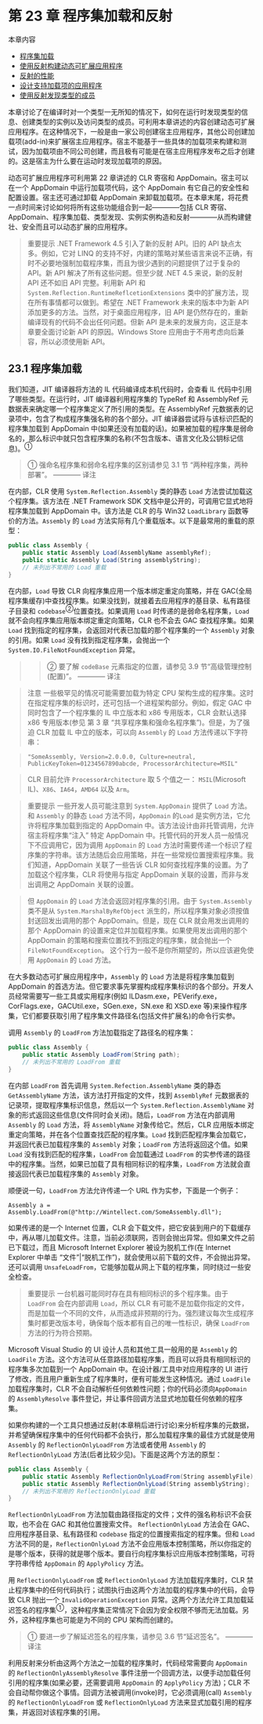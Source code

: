# 第 23 章 程序集加载和反射  

本章内容

* <a href="#23_1">程序集加载</a>
* <a href="#23_2">使用反射构建动态可扩展应用程序</a>
* <a href="#23_3">反射的性能</a>
* <a href="#23_4">设计支持加载项的应用程序</a>
* <a href="#23_5">使用反射发现类型的成员</a>

本章讨论了在编译时对一个类型一无所知的情况下，如何在运行时发现类型的信息、创建类型的实例以及访问类型的成员。可利用本章讲述的内容创建动态可扩展应用程序。在这种情况下，一般是由一家公司创建宿主应用程序，其他公司创建加载项(add-in)来扩展宿主应用程序。宿主不能基于一些具体的加载项来构建和测试，因为加载项由不同公司创建，而且极有可能是在宿主应用程序发布之后才创建的。这是宿主为什么要在运动时发现加载项的原因。

动态可扩展应用程序可利用第 22 章讲述的 CLR 寄宿和 AppDomain。宿主可以在一个 AppDomain 中运行加载项代码，这个 AppDomain 有它自己的安全性和配置设置。宿主还可通过卸载 AppDomain 来卸载加载项。在本章末尾，将花费一点时间来讨论如何将所有这些功能组合到一起————包括 CLR 寄宿、AppDomain、程序集加载、类型发现、实例实例构造和反射————从而构建健壮、安全而且可以动态扩展的应用程序。

> 重要提示 .NET Framework 4.5 引入了新的反射 API。旧的 API 缺点太多。例如，它对 LINQ 的支持不好，内建的策略对某些语言来说不正确，有时不必要地强制加载程序集，而且为很少遇到的问题提供了过于复杂的 API。新 API 解决了所有这些问题。但至少就 .NET 4.5 来说，新的反射 API 还不如旧 API 完整。利用新 API 和 `System.Reflection.RuntimeReflcetionExtensions` 类中的扩展方法，现在所有事情都可以做到。希望在 .NET Framework 未来的版本中为新 API 添加更多的方法。当然，对于桌面应用程序，旧 API 是仍然存在的，重新编译现有的代码不会出任何问题。但新 API 是未来的发展方向，这正是本章要全面讨论新 API 的原因。Windows Store 应用由于不用考虑向后兼容，所以必须使用新 API。

## <a name="23_1">23.1 程序集加载</a>

我们知道，JIT 编译器将方法的 IL 代码编译成本机代码时，会查看 IL 代码中引用了哪些类型。在运行时，JIT 编译器利用程序集的 TypeRef 和 AssemblyRef 元数据表来确定哪一个程序集定义了所引用的类型。在 AssemblyRef 元数据表的记录项中，包含了构成程序集强名称的各个部分。JIT 编译器尝试将与该标识匹配的程序集加载到 AppDomain 中(如果还没有加载的话)。如果被加载的程序集是弱命名的，那么标识中就只包含程序集的名称(不包含版本、语言文化及公钥标记信息)。<sup>①</sup>

> ① 强命名程序集和弱命名程序集的区别请参见 3.1 节 “两种程序集，两种部署”。 ———— 译注

在内部，CLR 使用 `System.Reflection.Assembly` 类的静态 `Load` 方法尝试加载这个程序集。该方法在 .NET Framework SDK 文档中是公开的，可调用它显式地将程序集加载到 AppDomain 中。该方法是 CLR 的与 Win32 `LoadLibrary` 函数等价的方法。`Assembly` 的 `Load` 方法实际有几个重载版本。以下是最常用的重载的原型：

```C#
public class Assembly {
    public static Assembly Load(AssemblyName assemblyRef);
    public static Assembly Load(String assemblyString);
    // 未列出不常用的 Load 重载
}
```

在内部，`Load` 导致 CLR 向程序集应用一个版本绑定重定向策略，并在 GAC(全局程序集缓存)中查找程序集。如果没找到，就接着去应用程序的基目录、私有路径子目录和 `codebase`<sup>②</sup>位置查找。如果调用 `Load` 时传递的是弱命名程序集，`Load` 就不会向程序集应用版本绑定重定向策略，CLR 也不会去 GAC 查找程序集。如果 `Load` 找到指定的程序集，会返回对代表已加载的那个程序集的一个 `Assembly` 对象的引用。如果 `Load` 没有找到指定程序集，会抛出一个 `System.IO.FileNotFoundException` 异常。

>> ② 要了解 `codeBase` 元素指定的位置，请参见 3.9 节“高级管理控制(配置)”。 ———— 译注

> 注意 一些极罕见的情况可能需要加载为特定 CPU 架构生成的程序集。这时在指定程序集的标识时，还可包括一个进程架构部分。例如，假定 GAC 中同时包含了一个程序集的 IL 中立版本和 x86 专用版本，CLR 会默认选择 x86 专用版本(参见 第 3 章 “共享程序集和强命名程序集”)。但是，为了强迫 CLR 加载 IL 中立的版本，可以向 `Assembly` 的 `Load` 方法传递以下字符串：

> `"SomeAssembly, Version=2.0.0.0, Culture=neutral, PublicKeyToken=01234567890abcde, ProcessorArchitecture=MSIL"`

> CLR 目前允许 `ProcessorArchitecture` 取 5 个值之一： `MSIL`(Microsoft IL)、`X86`、`IA64`，`AMD64` 以及 `Arm`。

> 重要提示 一些开发人员可能注意到 `System.AppDomain` 提供了 `Load` 方法。和 `Assembly` 的静态 `Load` 方法不同，`AppDomain` 的`Load` 是实例方法，它允许将程序集加载到指定的 AppDomain 中。该方法设计由非托管调用，允许宿主将程序集“注入” 特定 AppDomain 中。托管代码的开发人员一般情况下不应调用它，因为调用 `AppDomain` 的 `Load` 方法时需要传递一个标识了程序集的字符串。该方法随后会应用策略，并在一些常规位置搜索程序集。我们知道，AppDomain 关联了一些告诉 CLR 如何查找程序集的设置。为了加载这个程序集，CLR 将使用与指定 AppDomain 关联的设置，而非与发出调用之 AppDomain 关联的设置。

> 但 `AppDomain` 的 `Load` 方法会返回对程序集的引用。由于 `System.Assembly` 类不是从 `System.MarshalByRefObject` 派生的，所以程序集对象必须按值封送回发出调用的那个 AppDomain。但是，现在 CLR 就会用发出调用的那个 AppDomain 的设置来定位并加载程序集。如果使用发出调用的那个 AppDomain 的策略和搜索位置找不到指定的程序集，就会抛出一个 `FileNotFoundException`。 这个行为一般不是你所期望的，所以应该避免使用 `AppDomain` 的 `Load` 方法。

在大多数动态可扩展应用程序中，`Assembly` 的 `Load` 方法是将程序集加载到 AppDomain 的首选方法。但它要求事先掌握构成程序集标识的各个部分。开发人员经常需要写一些工具或实用程序(例如 ILDasm.exe，PEVerify.exe，CorFlags.exe，GACUtil.exe，SGen.exe，SN.exe 和 XSD.exe 等)来操作程序集，它们都要获取引用了程序集文件路径名(包括文件扩展名)的命令行实参。

调用 `Assembly` 的 `LoadFrom` 方法加载指定了路径名的程序集：

```C#
public class Assembly {
    public static Assembly LoadFrom(String path);
    // 未列出不常用的 LoadFrom 重载
}
```

在内部 `LoadFrom` 首先调用 `System.Refection.AssemblyName` 类的静态 `GetAssemblyName` 方法，该方法打开指定的文件，找到 `AssemblyRef` 元数据表的记录项，提取程序集标识信息，然后以一个 `System.Reflection.AssemblyName` 对象的形式返回这些信息(文件同时会关闭)。随后，`LoadFrom` 方法在内部调用 `Assembly` 的 `Load` 方法，将 `AssemblyName` 对象传给它。然后，CLR 应用版本绑定重定向策略，并在各个位置查找匹配的程序集。`Load` 找到匹配程序集会加载它，并返回代表已加载程序集的 `Assembly` 对象；`LoadFrom` 方法将返回这个值。如果 `Load` 没有找到匹配的程序集，`LoadFrom` 会加载通过 `LoadFrom` 的实参传递的路径中的程序集。当然，如果已加载了具有相同标识的程序集，`LoadFrom` 方法就会直接返回代表已加载程序集的 `Assembly` 对象。

顺便说一句，`LoadFrom` 方法允许传递一个 URL 作为实参，下面是一个例子：

`Assembly a = Assembly.LoadFrom(@"http://Wintellect.com/SomeAssembly.dll");`

如果传递的是一个 Internet 位置，CLR 会下载文件，把它安装到用户的下载缓存中，再从哪儿加载文件。注意，当前必须联网，否则会抛出异常。但如果文件之前已下载过，而且 Microsoft Internet Explorer 被设为脱机工作(在 Internet Explorer 中单击 “文件”|“脱机工作”)，就会使用以前下载的文件，不会抛出异常。还可以调用 `UnsafeLoadFrom`，它能够加载从网上下载的程序集，同时绕过一些安全检查。

> 重要提示 一台机器可能同时存在具有相同标识的多个程序集。由于 `LoadFrom` 会在内部调用 `Load`，所以 CLR 有可能不是加载你指定的文件，而是加载一个不同的文件，从而造成非预期的行为。强烈建议每次生成程序集时都更改版本号，确保每个版本都有自己的唯一性标识，确保 `LoadFrom` 方法的行为符合预期。

Microsoft Visual Studio 的 UI 设计人员和其他工具一般用的是 `Assembly` 的 `LoadFile` 方法。这个方法可从任意路径加载程序集，而且可以将具有相同标识的程序集多次加载到一个 AppDomain 中。在设计器/工具中对应用程序的 UI 进行了修改，而且用户重新生成了程序集时，便有可能发生这种情况。通过 `LoadFile` 加载程序集时，CLR 不会自动解析任何依赖性问题；你的代码必须向`AppDomain` 的 `AssemblyResolve` 事件登记，并让事件回调方法显式地加载任何依赖的程序集。

如果你构建的一个工具只想通过反射(本章稍后进行讨论)来分析程序集的元数据，并希望确保程序集中的任何代码都不会执行，那么加载程序集的最佳方式就是使用 `Assembly` 的 `ReflectionOnlyLoadFrom` 方法或者使用 `Assembly` 的 `ReflectionOnlyLoad` 方法(后者比较少见)。下面是这两个方法的原型：

```C#
public class Assembly {
    public static Assembly ReflectionOnlyLoadFrom(String assemblyFile);
    public static Assembly ReflectionOnlyLoad(String assemblyString);
    // 未列出不常用的 ReflectionOnlyLoad 重载
}
```

`ReflectionOnlyLoadFrom` 方法加载由路径指定的文件；文件的强名称标识不会获取，也不会在 GAC 和其他位置搜索文件。 `ReflectionOnlyLoad` 方法会在 GAC、应用程序基目录、私有路径和 `codebase` 指定的位置搜索指定的程序集。但和 `Load` 方法不同的是，`ReflectionOnlyLoad` 方法不会应用版本控制策略，所以你指定的是哪个版本，获得的就是哪个版本。要自行向程序集标识应用版本控制策略，可将字符串传给 `AppDomain` 的 `ApplyPolicy` 方法。

用 `ReflectionOnlyLoadFrom` 或 `ReflectionOnlyLoad` 方法加载程序集时，CLR 禁止程序集中的任何代码执行；试图执行由这两个方法加载的程序集中的代码，会导致 CLR 抛出一个 `InvalidOperationException` 异常。这两个方法允许工具加载延迟签名的程序集<sup>①</sup>，这种程序集正常情况下会因为安全权限不够而无法加载。另外，这种程序集也可能是为不同的 CPU 架构而创建的。

> ① 要进一步了解延迟签名的程序集，请参见 3.6 节“延迟签名”。 ———— 译注

利用反射来分析由这两个方法之一加载的程序集时，代码经常需要向 `AppDomain` 的 `ReflectionOnlyAssemblyResolve` 事件注册一个回调方法，以便手动加载任何引用的程序集(如果必要，还需要调用 `AppDomain` 的 `ApplyPolicy` 方法)；CLR 不会自动帮你做这个事情。回调方法被调用(invoke)时，它必须调用(call) `Assembly` 的 `ReflectionOnlyLoadFrom` 或 `ReflectionOnlyLoad` 方法来显式加载引用的程序集，并返回对该程序集的引用。
